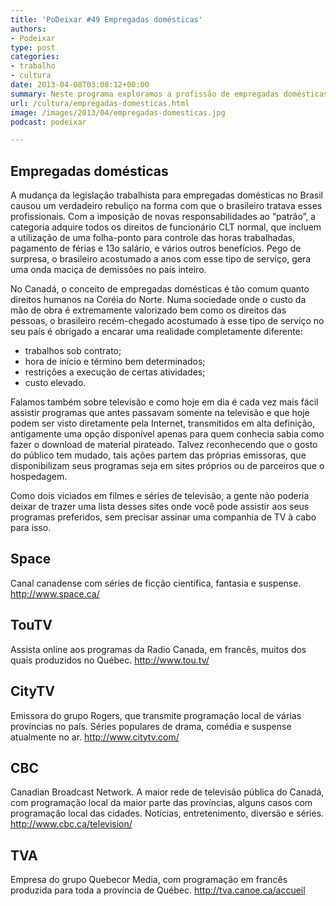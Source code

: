 ```yaml
---
title: 'PoDeixar #49 Empregadas domésticas'
authors:
- Podeixar
type: post
categories:
- trabalho
- cultura
date: 2013-04-08T03:08:12+00:00
summary: Neste programa exploramos a profissão de empregadas domésticas no Canadá. Será que esse é realmente um serviço caríssimo e inacessível para quem imigra?
url: /cultura/empregadas-domesticas.html
image: /images/2013/04/empregadas-domesticas.jpg
podcast: podeixar

---
```

## Empregadas domésticas

A mudança da legislação trabalhista para empregadas domésticas no Brasil causou um verdadeiro rebuliço na forma com que o brasileiro tratava esses profissionais. Com a imposição de novas responsabilidades ao &#8220;patrão&#8221;, a categoria adquire todos os direitos de funcionário CLT normal, que incluem a utilização de uma folha-ponto para controle das horas trabalhadas, pagamento de férias e 13o salário, e vários outros benefícios. Pego de surpresa, o brasileiro acostumado a anos com esse tipo de serviço, gera uma onda maciça de demissões no país inteiro.

No Canadá, o conceito de empregadas domésticas é tão comum quanto direitos humanos na Coréia do Norte. Numa sociedade onde o custo da mão de obra é extremamente valorizado bem como os direitos das pessoas, o brasileiro recém-chegado acostumado à esse tipo de serviço no seu país é obrigado a encarar uma realidade completamente diferente:

  * trabalhos sob contrato;
  * hora de início e término bem determinados;
  * restrições a execução de certas atividades;
  * custo elevado.

Falamos também sobre televisão e como hoje em dia é cada vez mais fácil assistir programas que antes passavam somente na televisão e que hoje podem ser visto diretamente pela Internet, transmitidos em alta definição, antigamente uma opção disponível apenas para quem conhecia sabia como fazer o download de material pirateado. Talvez reconhecendo que o gosto do público tem mudado, tais ações partem das próprias emissoras, que disponibilizam seus programas seja em sites próprios ou de parceiros que o hospedagem.



Como dois viciados em filmes e séries de televisão, a gente não poderia deixar de trazer uma lista desses sites onde você pode assistir aos seus programas preferidos, sem precisar assinar uma companhia de TV à cabo para isso.

## Space

Canal canadense com séries de ficção científica, fantasia e suspense.
<a href="http://www.space.ca/" target="_blank">http://www.space.ca/</a>

## TouTV

Assista online aos programas da Radio Canada, em francês, muitos dos quais produzidos no Québec.
<a href="http://www.tou.tv/" target="_blank">http://www.tou.tv/</a>

## CityTV

Emissora do grupo Rogers, que transmite programação local de várias províncias no país. Séries populares de drama, comédia e suspense atualmente no ar.
<a href="http://www.citytv.com/" target="_blank">http://www.citytv.com/</a>

## CBC

Canadian Broadcast Network. A maior rede de televisão pública do Canadá, com programação local da maior parte das províncias, alguns casos com programação local das cidades. Notícias, entretenimento, diversão e séries.
<a href="http://www.cbc.ca/television/" target="_blank">http://www.cbc.ca/television/</a>

## TVA

Empresa do grupo Quebecor Media, com programação em francês produzida para toda a província de Québec.
<a href="http://tva.canoe.ca/accueil" target="_blank">http://tva.canoe.ca/accueil</a>